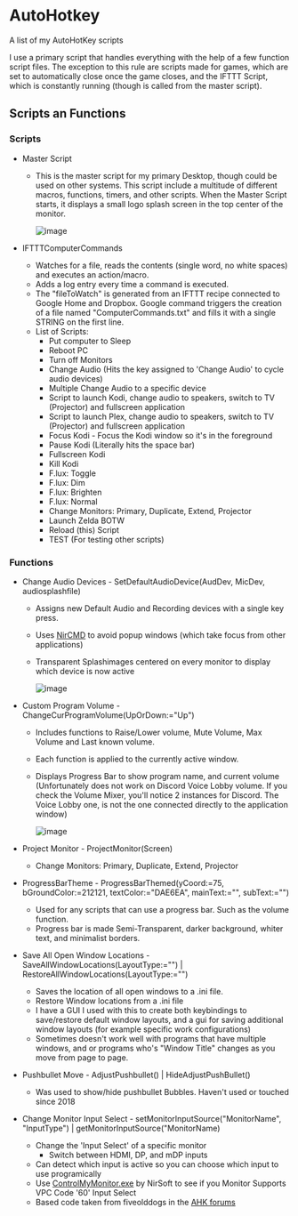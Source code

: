 # AutoHotkey
A list of my AutoHotKey scripts

I use a primary script that handles everything with the help of a few function script files.
The exception to this rule are scripts made for games, which are set to automatically close once the game closes, and the IFTTT Script, which is constantly running (though is called from the master script).

## Scripts an Functions
### Scripts
- Master Script
  - This is the master script for my primary Desktop, though could be used on other systems. This script include a multitude of different macros, functions, timers, and other scripts. When the Master Script starts, it displays a small logo splash screen in the top center of the monitor. 

      ![image](https://user-images.githubusercontent.com/16886667/122695061-3832a280-d1f4-11eb-8013-173fc432ba73.png)  

- IFTTTComputerCommands
  - Watches for a file, reads the contents (single word, no white spaces) and executes an action/macro. 
  - Adds a log entry every time a command is executed. 
  - The "fileToWatch" is generated from an IFTTT recipe connected to Google Home and Dropbox. Google command triggers the creation of a file named "ComputerCommands.txt" and fills it with a single STRING on the first line. 
  - List of Scripts:
    - Put computer to Sleep
    - Reboot PC
    - Turn off Monitors 
    - Change Audio (Hits the key assigned to 'Change Audio' to cycle audio devices)
    - Multiple Change Audio to a specific device
    - Script to launch Kodi, change audio to speakers, switch to TV (Projector) and fullscreen application
    - Script to launch Plex, change audio to speakers, switch to TV (Projector) and fullscreen application
    - Focus Kodi - Focus the Kodi window so it's in the foreground
    - Pause Kodi (Literally hits the space bar)
    - Fullscreen Kodi
    - Kill Kodi
    - F.lux: Toggle
    - F.lux: Dim
    - F.lux: Brighten
    - F.lux: Normal
    - Change Monitors: Primary, Duplicate, Extend, Projector
    - Launch Zelda BOTW
    - Reload (this) Script
    - TEST (For testing other scripts)

### Functions
- Change Audio Devices - SetDefaultAudioDevice(AudDev, MicDev, audiosplashfile)
  - Assigns new Default Audio and Recording devices with a single key press. 
  - Uses [NirCMD](https://www.nirsoft.net/utils/nircmd.html) to avoid popup windows (which take focus from other applications)
  - Transparent Splashimages centered on every monitor to display which device is now active

     ![image](https://user-images.githubusercontent.com/16886667/122694945-dd00b000-d1f3-11eb-8922-4db066a887c8.png)


- Custom Program Volume - ChangeCurProgramVolume(UpOrDown:="Up")
  - Includes functions to Raise/Lower volume, Mute Volume, Max Volume and Last known volume.
  - Each function is applied to the currently active window. 
  - Displays Progress Bar to show program name, and current volume (Unfortunately does not work on Discord Voice Lobby volume. If you check the Volume Mixer, you'll notice 2 instances for Discord. The Voice Lobby one, is not the one connected directly to the application window)
   
     ![image](https://user-images.githubusercontent.com/16886667/122694468-497aaf80-d1f2-11eb-942f-1e3f50941cf1.png)
- Project Monitor - ProjectMonitor(Screen)
  - Change Monitors: Primary, Duplicate, Extend, Projector
- ProgressBarTheme - ProgressBarThemed(yCoord:=75, bGroundColor:=212121, textColor:="DAE6EA", mainText:="", subText:="")
  - Used for any scripts that can use a progress bar. Such as the volume function. 
  - Progress bar is made Semi-Transparent, darker background, whiter text, and minimalist borders.  
- Save All Open Window Locations - SaveAllWindowLocations(LayoutType:="") | RestoreAllWindowLocations(LayoutType:="")
  - Saves the location of all open windows to a .ini file. 
  - Restore Window locations from a .ini file
  - I have a GUI I used with this to create both keybindings to save/restore default window layouts, and a gui for saving additional window layouts (for example specific work configurations)
  - Sometimes doesn't work well with programs that have multiple windows, and or programs who's "Window Title" changes as you move from page to page. 
- Pushbullet Move - AdjustPushbullet() | HideAdjustPushBullet()
  - Was used to show/hide pushbullet Bubbles. Haven't used or touched since 2018

- Change Monitor Input Select - setMonitorInputSource("MonitorName", "InputType") | getMonitorInputSource("MonitorName)
  - Change the 'Input Select' of a specific monitor
    - Switch between HDMI, DP, and mDP inputs
  - Can detect which input is active so you can choose which input to use programically
  - Use [ControlMyMonitor.exe](https://www.nirsoft.net/utils/control_my_monitor.html) by NirSoft to see if you Monitor Supports VPC Code '60' Input Select
  - Based code taken from fiveolddogs in the [AHK forums](https://www.autohotkey.com/boards/viewtopic.php?t=66292)
